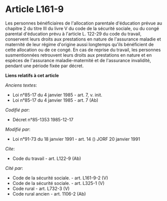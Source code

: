 # Article L161-9

Les personnes bénéficiaires de l'allocation parentale d'éducation   prévue au chapitre 2 du titre III du livre V du code de
la sécurité sociale, ou du congé parental d'éducation prévu à l'article L. 122-29 du code du travail, conservent leurs droits
aux prestations en nature de l'assurance maladie et maternité de leur régime d'origine aussi longtemps qu'ils bénéficient de
cette allocation ou de ce congé. En cas de reprise du travail, les personnes susmentionnées retrouvent leurs droits aux
prestations en nature et en espèces de l'assurance maladie-maternité et de l'assurance invalidité, pendant une période fixée
par décret.

**Liens relatifs à cet article**

_Anciens textes_:

  - Loi n°85-17 du 4 janvier 1985 - art. 7, v. init.
  - Loi n°85-17 du 4 janvier 1985 - art. 7 (Ab)

_Codifié par_:

  - Décret n°85-1353 1985-12-17

_Modifié par_:

  - Loi n°91-73 du 18 janvier 1991 - art. 14 () JORF 20 janvier 1991

_Cite_:

  - Code du travail - art. L122-9 (Ab)

_Cité par_:

  - Code de la sécurité sociale. - art. L161-9-2 (V)
  - Code de la sécurité sociale. - art. L325-1 (V)
  - Code rural - art. L732-3 (V)
  - Code rural ancien - art. 1106-2 (Ab)
